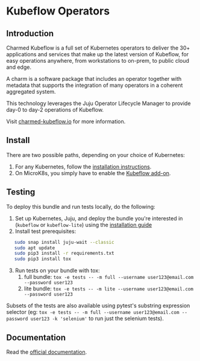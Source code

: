 # Kubeflow Operators

## Introduction

Charmed Kubeflow is a full set of Kubernetes operators to deliver the 30+ applications and services
that make up the latest version of Kubeflow, for easy operations anywhere, from workstations to
on-prem, to public cloud and edge.

A charm is a software package that includes an operator together with metadata that supports the
integration of many operators in a coherent aggregated system.

This technology leverages the Juju Operator Lifecycle Manager to provide day-0 to day-2 operations
of Kubeflow.

Visit [charmed-kubeflow.io][charmedkf] for more information.

## Install

There are two possible paths, depending on your choice of Kubernetes:

1. For any Kubernetes, follow the [installation instructions][install].
1. On MicroK8s, you simply have to enable the [Kubeflow add-on][addon].

## Testing

To deploy this bundle and run tests locally, do the following:
1. Set up Kubernetes, Juju, and deploy the bundle you're interested in (`kubeflow` or `kubeflow-lite`) using the [installation guide](https://charmed-kubeflow.io/docs/install/)
2. Install test prerequisites:
```bash
   sudo snap install juju-wait --classic
   sudo apt update
   sudo pip3 install -r requirements.txt
   sudo pip3 install tox
```
3. Run tests on your bundle with tox:
   1. full bundle: `tox -e tests -- -m full --username user123@email.com --password user123`
   2. lite bundle: `tox -e tests -- -m lite --username user123@email.com --password user123`

Subsets of the tests are also available using pytest's substring expression selector
(eg: `tox -e tests -- -m full --username user123@email.com --password user123 -k 'selenium'` to run just the selenium tests).

## Documentation

Read the [official documentation][docs].

[addon]: https://microk8s.io/docs/addon-kubeflow
[charmedkf]: https://charmed-kubeflow.io/
[docs]: https://charmed-kubeflow.io/docs/
[install]: https://charmed-kubeflow.io/docs/install
